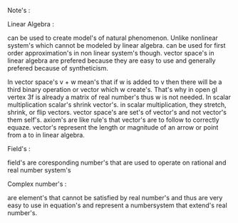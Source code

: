 Note's : 

Linear Algebra :

can be used to create model's of natural phenomenon. Unlike nonlinear system's which cannot be modeled by linear algebra. can be used for first order approximation's in non linear system's though. vector space's in linear algebra are prefered because they are easy to use and generally prefered because of syntheticism.

In vector space's v + w mean's that if w is added to v then there will be a third binary operation or vector which w create's. 
That's why in open gl vertex 3f is already a matrix of real number's thus w is not needed. In scalar multiplication scalar's shrink vector's.
in scalar multiplication, they stretch, shrink, or flip vectors.
vector space's are set's of vector's and not vector's them self's.
axiom's are like rule's that vector's are to follow to correctly equaze.
vector's represent the length or magnitude of an arrow or point from a to in linear algebra.

Field's :

field's are coresponding number's that are used to operate on rational and real number system's

Complex number's :

are element's that cannot be satisfied by real number's and thus are very easy to use in equation's and represent a numbersystem that extend's real number's.
